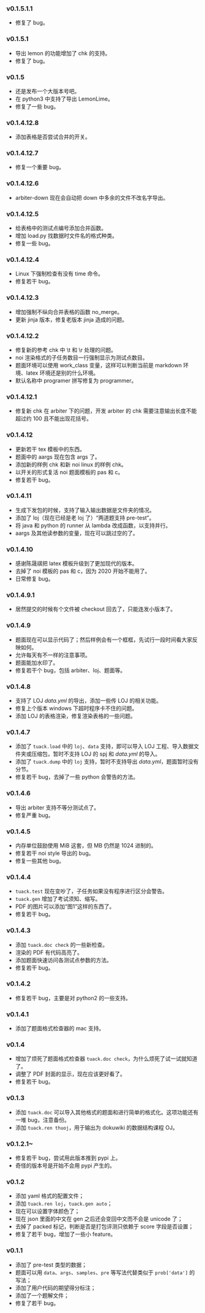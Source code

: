 ### v0.1.5.1.1

* 修复了 bug。

### v0.1.5.1

* 导出 lemon 的功能增加了 chk 的支持。
* 修复了 bug。

### v0.1.5

- 还是发布一个大版本号吧。
- 在 python3 中支持了导出 LemonLime。
- 修复了一些 bug。

### v0.1.4.12.8

* 添加表格是否尝试合并的开关。

### v0.1.4.12.7

* 修复一个重要 bug。

### v0.1.4.12.6

* arbiter-down 现在会自动把 down 中多余的文件不改名字导出。

### v0.1.4.12.5

* 给表格中的测试点编号添加合并函数。
* 增加 load.py 找数据时文件名的格式种类。
* 修复一些 bug。

### v0.1.4.12.4

* Linux 下强制检查有没有 time 命令。
* 修复若干 bug。

### v0.1.4.12.3

* 增加强制不纵向合并表格的函数 no_merge。
* 更新 jinja 版本，修复老版本 jinja 造成的问题。

### v0.1.4.12.2

* 修复新的参考 chk 中 \t 和 \r 处理的问题。
* noi 渲染格式的子任务数目一行强制显示为测试点数目。
* 题面环境可以使用 work_class 变量，这样可以判断当前是 markdown 环境、latex 环境还是别的什么环境。
* 默认名称中 programer 拼写修复为 programmer。

### v0.1.4.12.1

* 修复新 chk 在 arbiter 下的问题，开发 arbiter 的 chk 需要注意输出长度不能超过约 100 且不能出现花括号。

### v0.1.4.12

* 更新若干 tex 模板中的东西。
* 题面中的 aargs 现在包含 args 了。
* 添加新的样例 chk 和新 noi linux 的样例 chk。
* 以开关的形式复活 noi 题面模板的 pas 和 c。
* 修复若干 bug。

### v0.1.4.11

* 生成下发包的时候，支持了输入输出数据是文件夹的情况。
* 添加了 loj（现在已经是老 loj 了）“两道题支持 pre-test”。
* 将 java 和 python 的 runner 从 lambda 改成函数，以支持并行。
* aargs 及其他读参数的变量，现在可以跳过空的了。

### v0.1.4.10

* 感谢陈晟祺把 latex 模板升级到了更加现代的版本。
* 去掉了 noi 模板的 pas 和 c，因为 2020 开始不能用了。
* 日常修复 bug。

### v0.1.4.9.1

* 居然提交的时候有个文件被 checkout 回去了，只能连发小版本了。

### v0.1.4.9

* 题面现在可以显示代码了；然后样例会有一个框框，先试行一段时间看大家反映如何。
* 允许每天有不一样的注意事项。
* 题面能加水印了。
* 修复若干个 bug，包括 arbiter、loj、题面等。

### v0.1.4.8

* 支持了 LOJ *data.yml* 的导出，添加一些传 LOJ 的相关功能。
* 修复上个版本 windows 下超时程序卡不住的问题。
* 添加 LOJ 的表格渲染，修复渲染表格的一些问题。

### v0.1.4.7

- 添加了 `tuack.load` 中的 `loj`、`data` 支持，即可以导入 LOJ 工程、导入数据文件夹或压缩包，暂时不支持 LOJ 的 spj 和 *data.yml* 的导入。
- 添加了 `tuack.dump` 中的 `loj` 支持，暂时不支持导出 *data.yml*，题面暂时没有分节。
- 修复若干 bug，去掉了一些 python 会警告的方法。

### v0.1.4.6

- 导出 arbiter 支持不等分测试点了。
- 修复严重 bug。

### v0.1.4.5

- 内存单位鼓励使用 MiB 这套，但 MB 仍然是 1024 进制的。
- 修复若干 noi style 导出的 bug。
- 修复一些其他 bug。

### v0.1.4.4

- `tuack.test` 现在变吵了，子任务如果没有程序进行区分会警告。
- `tuack.gen` 增加了考试须知、缩写。
- PDF 的图片可以添加“图1”这样的东西了。
- 修复若干 bug。

### v0.1.4.3

- 添加 `tuack.doc check` 的一些新检查。
- 渲染的 PDF 有代码高亮了。
- 添加题面快速访问各测试点参数的方法。
- 修复若干 bug。

### v0.1.4.2

- 修复若干 bug，主要是对 python2 的一些支持。

### v0.1.4.1

- 添加了题面格式检查器的 mac 支持。

### v0.1.4

- 增加了烦死了题面格式检查器 `tuack.doc check`，为什么烦死了试一试就知道了。
- 调整了 PDF 封面的显示，现在应该更好看了。
- 修复若干 bug。

### v0.1.3

- 添加 `tuack.doc` 可以导入其他格式的题面和进行简单的格式化。这项功能还有一堆 bug，注意备份。
- 添加 `tuack.ren thuoj`，用于输出为 dokuwiki 的数据结构课程 OJ。

### v0.1.2.1~

- 修复若干 bug，尝试用此版本推到 pypi 上。
- 奇怪的版本号是开始不会用 pypi 产生的。

### v0.1.2

- 添加 yaml 格式的配置文件；
- 添加 `tuack.ren loj`，`tuack.gen auto`；
- 现在可以设置字体颜色了；
- 现在 json 里面的中文在 gen 之后还会变回中文而不会是 unicode 了；
- 去掉了 packed 标记，判断是否是打包评测只依赖于 score 字段是否设置；
- 修复了若干 bug，增加了一些小 feature。

### v0.1.1

- 添加了 pre-test 类型的数据；
- 题面可以用 `data`、`args`、`samples`、`pre` 等写法代替类似于 `prob['data']` 的写法；
- 添加了用户代码的期望得分标注；
- 添加了一个题解文件；
- 修复了若干 bug。

